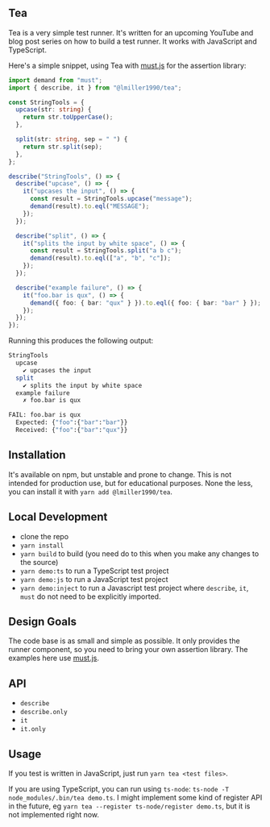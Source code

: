 ## Tea

Tea is a very simple test runner. It's written for an upcoming YouTube and blog post series on how to build a test runner. It works with JavaScript and TypeScript.

Here's a simple snippet, using Tea with [must.js](https://github.com/moll/js-must) for the assertion library:

```ts
import demand from "must";
import { describe, it } from "@lmiller1990/tea";

const StringTools = {
  upcase(str: string) {
    return str.toUpperCase();
  },

  split(str: string, sep = " ") {
    return str.split(sep);
  },
};

describe("StringTools", () => {
  describe("upcase", () => {
    it("upcases the input", () => {
      const result = StringTools.upcase("message");
      demand(result).to.eql("MESSAGE");
    });
  });

  describe("split", () => {
    it("splits the input by white space", () => {
      const result = StringTools.split("a b c");
      demand(result).to.eql(["a", "b", "c"]);
    });
  });

  describe("example failure", () => {
    it("foo.bar is qux", () => {
      demand({ foo: { bar: "qux" } }).to.eql({ foo: { bar: "bar" } });
    });
  });
});
```

Running this produces the following output:

```sh
StringTools
  upcase
    ✔ upcases the input
  split
    ✔ splits the input by white space
  example failure
    ✗ foo.bar is qux

FAIL: foo.bar is qux
  Expected: {"foo":{"bar":"bar"}}
  Received: {"foo":{"bar":"qux"}}
```

## Installation

It's available on npm, but unstable and prone to change. This is not intended for production use, but for educational purposes. None the less, you can install it with `yarn add @lmiller1990/tea`.

## Local Development

- clone the repo
- `yarn install`
- `yarn build` to build (you need do to this when you make any changes to the source)
- `yarn demo:ts` to run a TypeScript test project
- `yarn demo:js` to run a JavaScript test project
- `yarn demo:inject` to run a Javascript test project where `describe`, `it`, `must` do not need to be explicitly imported.

## Design Goals

The code base is as small and simple as possible. It only provides the runner component, so you need to bring your own assertion library. The examples here use [must.js](https://github.com/moll/js-must).

## API

- `describe`
- `describe.only`
- `it`
- `it.only`

## Usage

If you test is written in JavaScript, just run `yarn tea <test files>`.

If you are using TypeScript, you can run using `ts-node`: `ts-node -T node_modules/.bin/tea demo.ts`. I might implement some kind of register API in the future, eg `yarn tea --register ts-node/register demo.ts`, but it is not implemented right now.
